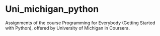 # Uni_michigan_python

Assignments of the course Programming for Everybody (Getting Started with Python), offered by University of Michigan in Coursera.
